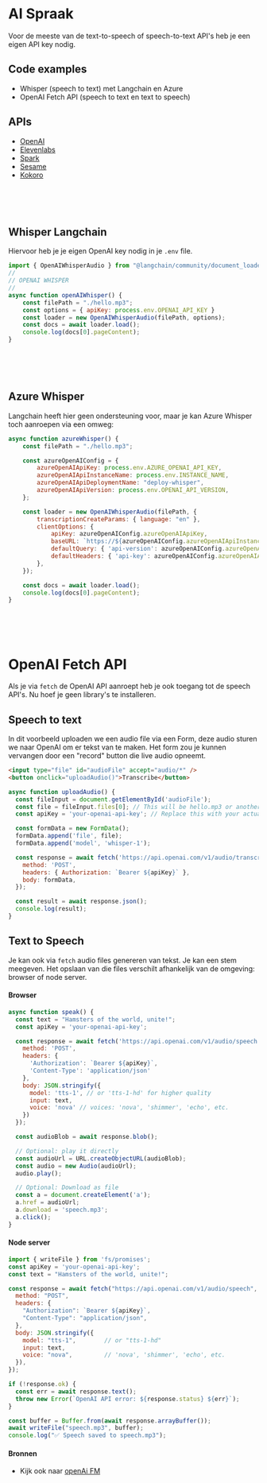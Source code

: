 # AI Spraak

Voor de meeste van de text-to-speech of speech-to-text API's heb je een eigen API key nodig.

## Code examples

- Whisper (speech to text) met Langchain en Azure
- OpenAI Fetch API (speech to text en text to speech)

## APIs

- [OpenAI](https://platform.openai.com/docs/api-reference/chat/create?lang=node.js)
- [Elevenlabs](https://elevenlabs.io/docs/api-reference/text-to-speech/convert)
- [Spark](https://sparkaudio.github.io/spark-tts)
- [Sesame](https://huggingface.co/sesame/csm-1b)
- [Kokoro](https://kokorottsai.com)

<br><bR><br>

## Whisper Langchain

Hiervoor heb je je eigen OpenAI key nodig in je `.env` file.

```js
import { OpenAIWhisperAudio } from "@langchain/community/document_loaders/fs/openai_whisper_audio";
//
// OPENAI WHISPER
//
async function openAIWhisper() {
    const filePath = "./hello.mp3";
    const options = { apiKey: process.env.OPENAI_API_KEY }
    const loader = new OpenAIWhisperAudio(filePath, options);
    const docs = await loader.load();
    console.log(docs[0].pageContent);
}
```

<br><bR><br>

## Azure Whisper

Langchain heeft hier geen ondersteuning voor, maar je kan Azure Whisper toch aanroepen via een omweg:

```js
async function azureWhisper() {
    const filePath = "./hello.mp3";

    const azureOpenAIConfig = {
        azureOpenAIApiKey: process.env.AZURE_OPENAI_API_KEY,
        azureOpenAIApiInstanceName: process.env.INSTANCE_NAME,
        azureOpenAIApiDeploymentName: "deploy-whisper",
        azureOpenAIApiVersion: process.env.OPENAI_API_VERSION, 
    };

    const loader = new OpenAIWhisperAudio(filePath, {
        transcriptionCreateParams: { language: "en" },
        clientOptions: {
            apiKey: azureOpenAIConfig.azureOpenAIApiKey,
            baseURL: `https://${azureOpenAIConfig.azureOpenAIApiInstanceName}.openai.azure.com/openai/deployments/${azureOpenAIConfig.azureOpenAIApiDeploymentName}`,
            defaultQuery: { 'api-version': azureOpenAIConfig.azureOpenAIApiVersion },
            defaultHeaders: { 'api-key': azureOpenAIConfig.azureOpenAIApiKey },
        },
    });

    const docs = await loader.load();
    console.log(docs[0].pageContent);
}
```
<br><bR><br>

# OpenAI Fetch API

Als je via `fetch` de OpenAI API aanroept heb je ook toegang tot de speech API's. Nu hoef je geen library's te installeren.

## Speech to text

In dit voorbeeld uploaden we een audio file via een Form, deze audio sturen we naar OpenAI om er tekst van te maken. Het form zou je kunnen vervangen door een "record" button die live audio opneemt.

```html
<input type="file" id="audioFile" accept="audio/*" />
<button onclick="uploadAudio()">Transcribe</button>
```

```js
async function uploadAudio() {
  const fileInput = document.getElementById('audioFile');
  const file = fileInput.files[0]; // This will be hello.mp3 or another audio file
  const apiKey = 'your-openai-api-key'; // Replace this with your actual key

  const formData = new FormData();
  formData.append('file', file);
  formData.append('model', 'whisper-1');

  const response = await fetch('https://api.openai.com/v1/audio/transcriptions', {
    method: 'POST',
    headers: { Authorization: `Bearer ${apiKey}` },
    body: formData,
  });

  const result = await response.json();
  console.log(result);
}
```

## Text to Speech

Je kan ook via `fetch` audio files genereren van tekst. Je kan een stem meegeven. Het opslaan van die files verschilt afhankelijk van de omgeving: browser of node server.

#### Browser

```js
async function speak() {
  const text = "Hamsters of the world, unite!";
  const apiKey = 'your-openai-api-key';

  const response = await fetch('https://api.openai.com/v1/audio/speech', {
    method: 'POST',
    headers: {
      'Authorization': `Bearer ${apiKey}`,
      'Content-Type': 'application/json'
    },
    body: JSON.stringify({
      model: 'tts-1', // or 'tts-1-hd' for higher quality
      input: text,
      voice: 'nova' // voices: 'nova', 'shimmer', 'echo', etc.
    })
  });

  const audioBlob = await response.blob();

  // Optional: play it directly
  const audioUrl = URL.createObjectURL(audioBlob);
  const audio = new Audio(audioUrl);
  audio.play();

  // Optional: Download as file
  const a = document.createElement('a');
  a.href = audioUrl;
  a.download = 'speech.mp3';
  a.click();
}
```
#### Node server

```js
import { writeFile } from 'fs/promises';
const apiKey = 'your-openai-api-key';
const text = "Hamsters of the world, unite!";

const response = await fetch("https://api.openai.com/v1/audio/speech", {
  method: "POST",
  headers: {
    "Authorization": `Bearer ${apiKey}`,
    "Content-Type": "application/json",
  },
  body: JSON.stringify({
    model: "tts-1",        // or "tts-1-hd"
    input: text,
    voice: "nova",         // 'nova', 'shimmer', 'echo', etc.
  }),
});

if (!response.ok) {
  const err = await response.text();
  throw new Error(`OpenAI API error: ${response.status} ${err}`);
}

const buffer = Buffer.from(await response.arrayBuffer());
await writeFile("speech.mp3", buffer);
console.log("✅ Speech saved to speech.mp3");
```

#### Bronnen

- Kijk ook naar [openAi FM](https://www.openai.fm/)
